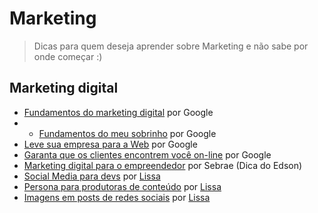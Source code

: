 # Marketing

> Dicas para quem deseja aprender sobre Marketing e não sabe por onde começar :)

## Marketing digital

- [Fundamentos do marketing digital](https://learndigital.withgoogle.com/ateliedigital/course/digital-marketing) por Google
- - [Fundamentos do meu sobrinho](https://learndigital.withgoogle.com/ateliedigital/course/digital-marketing) por Google
- [Leve sua empresa para a Web](https://learndigital.withgoogle.com/ateliedigital/course/business-online) por Google
- [Garanta que os clientes encontrem você on-line](https://learndigital.withgoogle.com/ateliedigital/course/become-searchable-online) por Google
- [Marketing digital para o empreendedor](https://www.sebrae.com.br/sites/PortalSebrae/cursosonline/marketing-digital-para-o-empreendedor,f870b8a6a28bb610VgnVCM1000004c00210aRCRD) por Sebrae (Dica do Edson)
- [Social Media para devs](https://dev.to/feministech/social-media-para-devs-3l96) por [Lissa](https://twitter.com/lissatransborda)
- [Persona para produtoras de conteúdo](https://dev.to/feministech/persona-para-produtoras-de-conteudo-n23) por [Lissa](https://twitter.com/lissatransborda)
- [Imagens em posts de redes sociais](https://dev.to/feministech/imagens-em-posts-de-redes-sociais-32eg) por [Lissa](https://twitter.com/lissatransborda)
